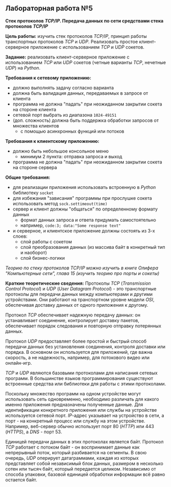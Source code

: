 ## Лабораторная работа №5

**Стек протоколов *TCP/IP*. Передача данных по сети средствами стека протоколов *TCP/IP***

**Цель работы:** изучить стек протоколов *TCP/IP*, принцип работы транспортных протоколов *TCP* и *UDP*. Реализовать простое клиент-серверное приложение с использованием *TCP* и *UDP* сокетов.

**Задание:** реализовать клиент-серверное приложение с использованием *TCP* или *UDP* сокетов (четные варианты *TCP*, нечетные *UDP*) на *Python*.

**Требования к сетевому приложению:**
- должно выполнять задачу согласно варианта
- должна быть валидация данных, передаваемых в запросе от клиента
- программа не должна "падать" при неожиданном закрытии сокета на стороне клиента
- сетевой порт выбрать из диапазона `1024-49151`
- (доп. сложность) должна быть поддержка обработки запросов от множества клиентов
	- с помощью асинхронных функций или потоков

**Требования к клиентскому приложению:**
- должно быть небольшое консольное меню
	- минимум 2 пункта: отправка запроса и выход
- программа не должна "падать" при неожиданном закрытии сокета на стороне сервера

**Общие требования:**
- для реализации приложения использовать встроенную в *Python* библиотеку `socket`
- для избежания "зависания" программы при прослушке сокета использовать метод `sock.settimeout(time)`
- сервер и клиент должны "общаться" по определенному формату данных
	- формат данных запроса и ответа придумать самостоятельно
	- например, `code:3; data:"Some response text"`
- и серверное, и клиентское приложение должны состоять из 3-х слоев:
	- слой работы с сокетом
	- слой преобразования данных (из массива байт в конкретный тип и наоборот)
	- слой бизнес-логики

*Теорию по стеку протоколов TCP/IP можно изучить в книге Олифера "Компьютерные сети", глава 15 (изучить теорию про порты и сокеты)*

**Краткие теоретические сведения:**
Протоколы *TCP* (*Transmission Control Protocol*) и *UDP* (*User Datagram Protocol*) - это транспортные протоколы для передачи данных между компьютерами и другими устройствами. Они работают на транспортном уровне модели *OSI*, обеспечивая доставку данных от одного приложения к другому.

Протокол *TCP* обеспечивает надежную передачу данных: он устанавливает соединение, контролирует доставку пакетов, обеспечивает порядок следования и повторную отправку потерянных данных. 

Протокол *UDP* предоставляет более простой и быстрый способ передачи данных без установления соединения, контроля доставки или порядка. В основном он используется для приложений, где важна скорость, а не надежность, например, для потокового видео или онлайн-игр.

*TCP* и *UDP* являются базовыми протоколами для написания сетевых программ. В большинстве языков программирования существуют встроенные средства или библиотеки для работы с этими протоколами.

Поскольку множество программ на одном устройстве могут использовать сеть одновременно, необходимо различать для какого именно приложения предназначены полученные данные. Для идентификации конкретного приложения или службы на устройстве используется сетевой порт. *IP*-адрес указывает на устройство в сети, а порт - на конкретный процесс или службу на этом устройстве. Например, веб-сервер обычно использует порт 80 (*HTTP*) или 443 (*HTTPS*), а *DNS* - порт 53.

Единицей передачи данных в этих протоколах является байт. Протокол *TCP* работает с потоком байт - он воспринимает данные как непрерывный поток, который разбивается на сегменты. В свою очередь, *UDP* оперирует датаграммами, каждая из которых представляет собой независимый блок данных, размером в несколько сотен или тысяч байт, который передается целиком. Независимо от способа упаковки, базовой единицей обработки информации всё равно остается байт.

